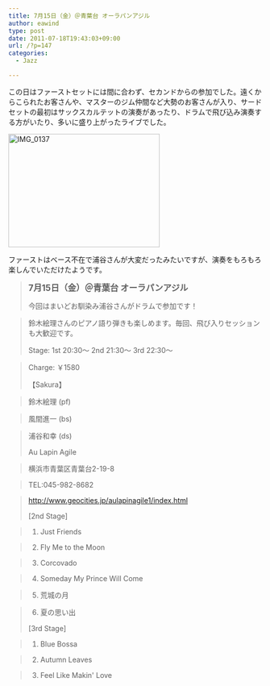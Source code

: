 ```yaml
---
title: 7月15日（金）＠青葉台 オーラパンアジル
author: eawind
type: post
date: 2011-07-18T19:43:03+09:00
url: /?p=147
categories:
  - Jazz

---
```

この日はファーストセットには間に合わず、セカンドからの参加でした。遠くからこられたお客さんや、マスターのジム仲間など大勢のお客さんが入り、サードセットの最初はサックスカルテットの演奏があったり、ドラムで飛び込み演奏する方がいたり、多いに盛り上がったライブでした。

[<img class="alignnone size-medium wp-image-919" src="/img/wp/2011/07/IMG_0137.jpg" alt="IMG_0137" width="300" height="225" srcset="/img/wp/2011/07/IMG_0137.jpg 300w, /img/wp/2011/07/IMG_0137-1024x768.jpg 1024w" sizes="(max-width: 300px) 100vw, 300px" />][1]

ファーストはベース不在で浦谷さんが大変だったみたいですが、演奏をもろもろ楽しんでいただけたようです。

> **<big>7月15日（金）＠青葉台 オーラパンアジル</big>**
> 
> 今回はまいどお馴染み浦谷さんがドラムで参加です！
  
> 鈴木絵理さんのピアノ語り弾きも楽しめます。毎回、飛び入りセッションも大歓迎です。
> 
> Stage: 1st 20:30〜 2nd 21:30〜 3rd 22:30〜
  
> Charge: ￥1580
> 
> 【Sakura】
  
> 鈴木絵理 (pf)
  
> 風間進一 (bs)
  
> 浦谷和幸 (ds)
> 
> Au Lapin Agile
  
> 横浜市青葉区青葉台2-19-8
  
> TEL:045-982-8682
  
> http://www.geocities.jp/aulapinagile1/index.html
> 
> [2nd Stage]
  
> 1. Just Friends
  
> 2. Fly Me to the Moon
  
> 3. Corcovado
  
> 4. Someday My Prince Will Come
  
> 5. 荒城の月
  
> 6. 夏の思い出
> 
> [3rd Stage]
  
> 1. Blue Bossa
  
> 2. Autumn Leaves
  
> 3. Feel Like Makin' Love

 [1]: /img/wp/2011/07/IMG_0137.jpg
